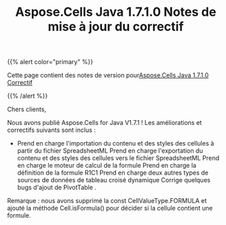 ﻿---
title: Aspose.Cells Java 1.7.1.0 Notes de mise à jour du correctif
type: docs
weight: 100
url: /fr/java/aspose-cells-java-1-7-1-0-hot-fix-release-notes/
---
{{% alert color="primary" %}} 

 Cette page contient des notes de version pour[Aspose.Cells Java 1.7.1.0 Correctif](https://downloads.aspose.com/cells/java/new-releases/aspose.cells-java-1.7.1.0-hot-fix/)

{{% /alert %}} 

 Chers clients,

 Nous avons publié Aspose.Cells for Java V1.7.1 ! Les améliorations et correctifs suivants sont inclus :

- Prend en charge l'importation du contenu et des styles des cellules à partir du fichier SpreadsheetML
 Prend en charge l'exportation du contenu et des styles des cellules vers le fichier SpreadsheetML
 Prend en charge le moteur de calcul de la formule
 Prend en charge la définition de la formule R1C1
 Prend en charge deux autres types de sources de données de tableau croisé dynamique
 Corrige quelques bugs d'ajout de PivotTable .

Remarque : nous avons supprimé la const CellValueType.FORMULA et ajouté la méthode Cell.isFormula() pour décider si la cellule contient une formule.
